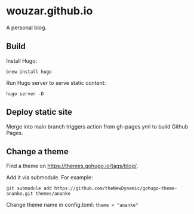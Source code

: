 # wouzar.github.io

A personal blog.

## Build

Install Hugo:

`brew install hugo`

Run Hugo server to serve static content:

`hugo server -D`

## Deploy static site

Merge into main branch triggers action from gh-pages.yml to build Github Pages.

## Change a theme

Find a theme on https://themes.gohugo.io/tags/blog/.

Add it via submodule. For example:

`git submodule add https://github.com/theNewDynamic/gohugo-theme-ananke.git themes/ananke`

Change theme name in config.toml:
`theme = "ananke"`
